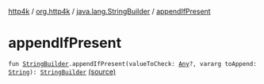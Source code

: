 [http4k](../../index.md) / [org.http4k](../index.md) / [java.lang.StringBuilder](index.md) / [appendIfPresent](./append-if-present.md)

# appendIfPresent

`fun `[`StringBuilder`](https://kotlinlang.org/api/latest/jvm/stdlib/kotlin.text/-string-builder/index.html)`.appendIfPresent(valueToCheck: `[`Any`](https://kotlinlang.org/api/latest/jvm/stdlib/kotlin/-any/index.html)`?, vararg toAppend: `[`String`](https://kotlinlang.org/api/latest/jvm/stdlib/kotlin/-string/index.html)`): `[`StringBuilder`](https://kotlinlang.org/api/latest/jvm/stdlib/kotlin.text/-string-builder/index.html) [(source)](https://github.com/http4k/http4k/blob/master/http4k-core/src/main/kotlin/org/http4k/KotlinExtensions.kt#L22)